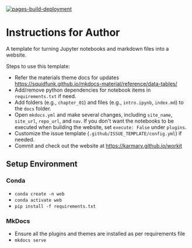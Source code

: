 
[![pages-build-deployment](https://github.com/karmarv/workit/actions/workflows/pages/pages-build-deployment/badge.svg)](https://github.com/karmarv/workit/actions/workflows/pages/pages-build-deployment)


# Instructions for Author
A template for turning Jupyter notebooks and markdown files into a website.

Steps to use this template:

- Refer the materials theme docs for updates https://squidfunk.github.io/mkdocs-material/reference/data-tables/
- Add/remove python dependencies for notebook items in `requirements.txt` if need.
- Add folders (e.g., `chapter_01`) and files (e.g., `intro.ipynb`, `index.md`) to the `docs` folder.
- Open `mkdocs.yml` and make several changes, including `site_name`, `site_url`, `repo_url`, and `nav`. If you don't want the notebooks to be executed when building the website, set `execute: False` under `plugins`.
- Customize the issue template (`.github/ISSUE_TEMPLATE/config.yml`) if needed. 
- Commit and check out the website at https://karmarv.github.io/workit

## Setup Environment

### Conda 
- `conda create -n web`
- `conda activate web`
- `pip install -f requirements.txt`

### MkDocs
- Ensure all the plugins and themes are installed as per requirements file
- `mkdocs serve`
